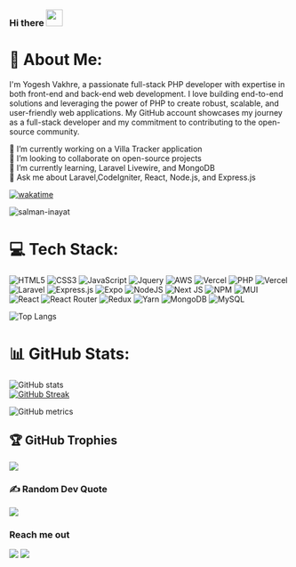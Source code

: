 
### Hi there <img src="https://raw.githubusercontent.com/MartinHeinz/MartinHeinz/master/wave.gif" width="30px"> 

# 💫 About Me:
I'm Yogesh Vakhre, a passionate full-stack PHP developer with expertise in both front-end and back-end web development. I love building end-to-end solutions and leveraging the power of PHP to create robust, scalable, and user-friendly web applications. My GitHub account showcases my journey as a full-stack developer and my commitment to contributing to the open-source community.

🔭 I’m currently working on a Villa Tracker application<br>👯 I’m looking to collaborate on open-source projects<br>🌱 I’m currently learning, Laravel Livewire, and MongoDB<br>💬 Ask me about Laravel,CodeIgniter, React, Node.js, and Express.js

<!-- 🤝 I’m looking for help with<br> -->

[![wakatime](https://wakatime.com/badge/user/4449c0f7-4e25-4726-a9a9-80253317d52a.svg)](https://wakatime.com/@4449c0f7-4e25-4726-a9a9-80253317d52a)

<p align=""> 
	<img src="https://komarev.com/ghpvc/?username=salman-inayat&label=Profile%20views&color=0e75b6&style=plastic" alt="salman-inayat" /> 
	<a href = "https://commits.top/pakistan.html" target="_blank">
<!-- 		<img src="https://enfsgag3ayy6w9q.m.pipedream.net/&style=plastic" alt="hassan-zafar" target="_blank"/>  -->
	</a>
</p>

# 💻 Tech Stack:

![HTML5](https://img.shields.io/badge/html5-%23E34F26.svg?style=for-the-badge&logo=html5&logoColor=white) ![CSS3](https://img.shields.io/badge/css3-%23007ACC.svg?style=for-the-badge&logo=css3&logoColor=white)  ![JavaScript](https://img.shields.io/badge/javascript-%23323330.svg?style=for-the-badge&logo=javascript&logoColor=%23F7DF1E) ![Jquery](https://img.shields.io/badge/jquery-%23007ACC.svg?style=for-the-badge&logo=jquery&logoColor=white) ![AWS](https://img.shields.io/badge/AWS-%23FF9900.svg?style=for-the-badge&logo=amazon-aws&logoColor=white) ![Vercel](https://img.shields.io/badge/vercel-%23000000.svg?style=for-the-badge&logo=vercel&logoColor=white) ![PHP](https://img.shields.io/badge/php-%23404d59.svg?style=for-the-badge&logo=php&logoColor=%2361DAFB) ![Vercel](https://img.shields.io/badge/vercel-%23000000.svg?style=for-the-badge&logo=vercel&logoColor=white) ![Laravel](https://img.shields.io/badge/laravel-%23E34F26.svg?style=for-the-badge&logo=laravel&logoColor=%2361DAFB) ![Express.js](https://img.shields.io/badge/express.js-%23404d59.svg?style=for-the-badge&logo=express&logoColor=%2361DAFB) ![Expo](https://img.shields.io/badge/expo-1C1E24?style=for-the-badge&logo=expo&logoColor=#D04A37) ![NodeJS](https://img.shields.io/badge/node.js-6DA55F?style=for-the-badge&logo=node.js&logoColor=white) ![Next JS](https://img.shields.io/badge/Next-black?style=for-the-badge&logo=next.js&logoColor=white) ![NPM](https://img.shields.io/badge/NPM-%23000000.svg?style=for-the-badge&logo=npm&logoColor=white) ![MUI](https://img.shields.io/badge/MUI-%230081CB.svg?style=for-the-badge&logo=material-ui&logoColor=white) ![React](https://img.shields.io/badge/react-%2320232a.svg?style=for-the-badge&logo=react&logoColor=%2361DAFB) ![React Router](https://img.shields.io/badge/React_Router-CA4245?style=for-the-badge&logo=react-router&logoColor=white) ![Redux](https://img.shields.io/badge/redux-%23593d88.svg?style=for-the-badge&logo=redux&logoColor=white) ![Yarn](https://img.shields.io/badge/yarn-%232C8EBB.svg?style=for-the-badge&logo=yarn&logoColor=white) ![MongoDB](https://img.shields.io/badge/MongoDB-%234ea94b.svg?style=for-the-badge&logo=mongodb&logoColor=white) ![MySQL](https://img.shields.io/badge/mysql-%2300f.svg?style=for-the-badge&logo=mysql&logoColor=white)



![Top Langs](https://github-readme-stats.vercel.app/api/top-langs/?username=yogesh-vakhre&theme=tokyonight&layout=compact)



# 📊 GitHub Stats:

![GitHub stats](https://github-readme-stats.vercel.app/api?username=yogesh-vakhre&&show_icons=true&count_private=true&hide_border=true&theme=radical)  
[![GitHub Streak](https://github-readme-streak-stats.herokuapp.com?user=yogesh-vakhre&theme=radical&hide_border=true&date_format=j%20M%5B%20Y%5D)](https://git.io/streak-stats)

![GitHub metrics](https://metrics.lecoq.io/yogesh-vakhre)  




## 🏆 GitHub Trophies

![](https://github-profile-trophy.vercel.app/?username=yogesh-vakhre&theme=radical&no-frame=false&no-bg=false&margin-w=4)


<!-- [![Salman's wakatime stats](https://github-readme-stats.vercel.app/api/wakatime?username=yogesh_vakhre)](https://github-readme-stats.vercel.app/api/wakatime?username=yogesh_vakhre) -->

### ✍️ Random Dev Quote

![](https://quotes-github-readme.vercel.app/api?type=horizontal&theme=radical)




### Reach me out 

 <p align="left">
<a href="https://linkedin.com/in/yogesh-vakhre/"><img src="https://img.shields.io/badge/-Yogesh%20Vakhre-0077B5?style=flat&logo=Linkedin&logoColor=white"/></a>
<a href="mailto:yogeshvakhre05@gmail.com"><img src="https://img.shields.io/badge/-yogeshvakhre05@gmail.com-D14836?style=flat&logo=Gmail&logoColor=white"/></a>
</p>

<!-- Proudly created with GPRM ( https://gprm.itsvg.in ) -->
